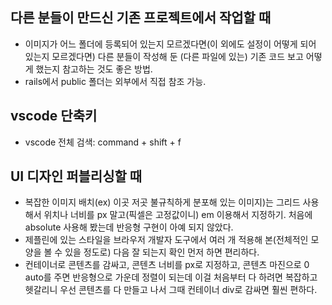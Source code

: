 ## 다른 분들이 만드신 기존 프로젝트에서 작업할 때
- 이미지가 어느 폴더에 등록되어 있는지 모르겠다면(이 외에도 설정이 어떻게 되어 있는지 모르겠다면) 다른 분들이 작성해 둔 (다른 파일에 있는) 기존 코드 보고 어떻게 했는지 참고하는 것도 좋은 방법.
- rails에서 public 폴더는 외부에서 직접 참조 가능.

## vscode 단축키
- vscode 전체 검색: command + shift + f
 
## UI 디자인 퍼블리싱할 때
- 복잡한 이미지 배치(ex) 이곳 저곳 불규칙하게 분포해 있는 이미지)는 그리드 사용해서 위치나 너비를 px 말고(픽셀은 고정값이니) em 이용해서 지정하기. 처음에 absolute 사용해 봤는데 반응형 구현이 아예 되지 않았다.
- 제플린에 있는 스타일을 브라우저 개발자 도구에서 여러 개 적용해 본(전체적인 모양을 볼 수 있을 정도로) 다음 잘 되는지 확인 먼저 하면 편리하다.
- 컨테이너로 콘텐츠를 감싸고, 콘텐츠 너비를 px로 지정하고, 콘텐츠 마진으로 0 auto를 주면 반응형으로 가운데 정렬이 되는데 이걸 처음부터 다 하려면 복잡하고 헷갈리니 우선 콘텐츠를 다 만들고 나서 그때 컨테이너 div로 감싸면 훨씬 편하다.

